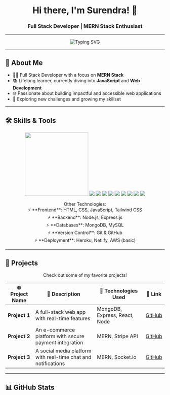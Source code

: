 <h1 align="center">Hi there, I'm Surendra! 👋</h1>
<h3 align="center">Full Stack Developer | MERN Stack Enthusiast</h3>

---

<p align="center">
  <img src="https://readme-typing-svg.demolab.com?font=Fira+Code&size=22&duration=4000&pause=500&color=blue&center=true&vCenter=true&width=435&lines=Welcome+to+my+GitHub+Profile!;I+%E2%9D%A4%EF%B8%8F+JavaScript%2C+React+%26+Node.js;Full+Stack+Developer+%7C+MERN+Stack" alt="Typing SVG">
</p>

---

## 🌟 About Me

- 👨‍💻 Full Stack Developer with a focus on **MERN Stack**
- 📚 Lifelong learner, currently diving into **JavaScript** and **Web Development**
- 🌐 Passionate about building impactful and accessible web applications
- 🌱 Exploring new challenges and growing my skillset

---

## 🛠️ Skills & Tools

<p align="center">
  <img width="200" src="https://cdn-icons-png.freepik.com/256/919/919827.png?semt=ais_hybrid"/>
  <img src="https://cdn-icons-png.flaticon.com/512/5968/5968242.png"/>
  <img src="https://w7.pngwing.com/pngs/640/199/png-transparent-javascript-logo-html-javascript-logo-angle-text-rectangle-thumbnail.png"/>
  <img src="https://upload.wikimedia.org/wikipedia/commons/thumb/b/b2/Bootstrap_logo.svg/2560px-Bootstrap_logo.svg.png"/>
  <img src="https://w7.pngwing.com/pngs/403/269/png-transparent-react-react-native-logos-brands-in-colors-icon-thumbnail.png" />
  <img src="https://upload.wikimedia.org/wikipedia/commons/thumb/d/d9/Node.js_logo.svg/590px-Node.js_logo.svg.png" />
  <img src="https://cdn.buttercms.com/2q5r816LTo2uE9j7Ntic" />
  <img src="https://www.cdnlogo.com/logos/m/25/mongodb.svg" />
  <img src="https://cdn.worldvectorlogo.com/logos/git.svg" />
  <img src="https://1000logos.net/wp-content/uploads/2021/05/GitHub-logo.png" />
</p>

<p align="center">
Other Technologies:
<br>
⚡ **Frontend**: HTML, CSS, JavaScript, Tailwind CSS <br>
⚡ **Backend**: Node.js, Express.js <br>
⚡ **Databases**: MongoDB, MySQL <br>
⚡ **Version Control**: Git & GitHub <br>
⚡ **Deployment**: Heroku, Netlify, AWS (basic)
</p>

---

## 🚀 Projects

<p align="center">
Check out some of my favorite projects!
</p>

| 🌐 Project Name | 📝 Description | 🔧 Technologies Used | 🔗 Link |
|-----------------|----------------|----------------------|---------|
| **Project 1**   | A full-stack web app with real-time features | MongoDB, Express, React, Node | [GitHub](#) |
| **Project 2**   | An e-commerce platform with secure payment integration | MERN, Stripe API | [GitHub](#) |
| **Project 3**   | A social media platform with real-time chat and notifications | MERN, Socket.io | [GitHub](#) |

---

## 📊 GitHub Stats

<p align="center">
  <img src="
